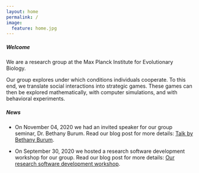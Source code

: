 ```yaml
---
layout: home
permalink: /
image:
  feature: home.jpg
---
```


<h5>Welcome</h5>

We are a research group at the Max Planck Institute for Evolutionary Biology.

Our group explores under which conditions individuals cooperate. To this end, we
translate social interactions into strategic games. These games can then be
explored mathematically, with computer simulations, and with behavioral
experiments.


<h5>News</h5>

- On November 04, 2020 we had an invited speaker for our group seminar, Dr.
Bethany Burum. Read our blog post for more details: <a href="articles/bethanystalk/">Talk by Bethany Burum</a>.

- On September 30, 2020 we hosted a research software development workshop for our
group. Read our blog post for more details: <a href="articles/rsd-workshop/">Our research software development workshop</a>.

